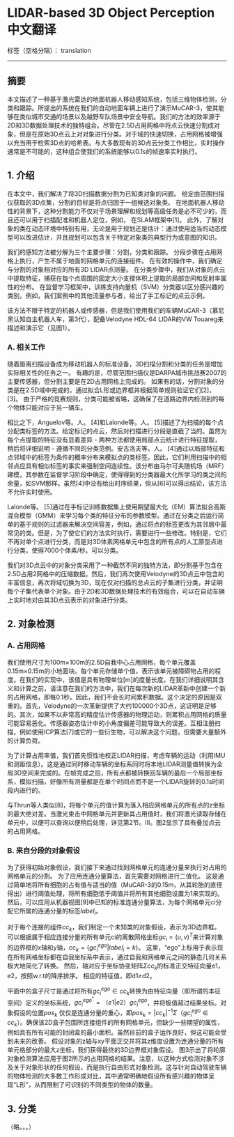 ﻿# LIDAR-based 3D Object Perception中文翻译


标签（空格分隔）： translation

---

## 摘要

本文描述了一种基于激光雷达的地面机器人移动感知系统，包括三维物体检测，分类和跟踪。所提出的系统在我们的自动地面车辆上进行了演示MuCAR-3，使其能够在类似城市交通的场景以及越野车队场景中安全导航。我们的方法的效率源于2D和3D数据处理技术的独特组合。尽管在2.5D占用网格中将点云快速分割成对象，但是在原始3D点云上对对象进行分类。对于域的快速切换，占用网格被增强以充当用于检索3D点的哈希表。与大多数现有的3D点云分类工作相比，实时操作通常是不可能的，这种组合使我们的系统能够以0.1s的帧速率实时执行。

## 1. 介绍

在本文中，我们解决了将3D扫描数据分割为已知类对象的问题。 给定由范围扫描仪获取的3D点集，分割的目标是将点归因于一组候选对象类。 在地面机器人移动性的背景下，这种分割能力不仅对于场景理解和规划等高级任务是必不可少的，而且还可以用于扫描配准和机器人定位，例如， 在SLAM框架中[1]。 此外，了解对象的类在动态环境中特别有用，无论是用于规划还是估计：通过使用适当的动态模型可以改进估计，并且规划可以包含关于特定对象类的典型行为或意图的知识。

我们的感知方法被分解为三个主要步骤：分割，分类和跟踪。 分段步骤在占用网格上执行，产生不属于地面的网格单元的连接组件。 在有效的操作中，我们确定与分割的对象相对应的所有3D LIDAR点测量。 在分类步骤中，我们从对象的点云中提取特征，捕获在每个点周围的固定大小支撑体积上提取的局部空间和反射率属性的分布。 在监督学习框架中，训练支持向量机（SVM）分类器以区分感兴趣的类别，例如，我们案例中的其他流量参与者，给出了手工标记的点云示例。

该方法不限于特定的机器人或传感器，但是我们使用我们的车辆MuCAR-3（慕尼黑认知自主机器人车，第3代），配备Velodyne HDL-64 LIDAR的VW Touareg来描述和演示它（见图1）。

### A. 相关工作

随着距离扫描设备成为移动机器人的标准设备，3D扫描分割和分类的任务是增加实际相关性的任务之一。
有趣的是，尽管范围扫描仪是DARPA城市挑战赛2007的主要传感器，但分割主要是在2D占用网格上完成的。 如果有的话，分割对象的分类是在2.5D域中完成的，通过拟合L形或边界框并根据简单规则验证它们[2]，[3]。 由于严格的竞赛规则，分类可能被省略，这确保了在道路边界内检测到的每个物体只能对应于另一辆车。

相比之下，Anguelov等。人。 [4]和Lalonde等。人。 [5]描述了为扫描的每个点分配类标签的方法。给定标记的点云，然后对扫描进行分段是直截了当的。虽然为每个点提取的特征没有显着差异 - 两种方法都使用局部点云统计进行特征提取，稍后将详细说明 - 遵循不同的分类范例。安古洛夫等。人。 [4]通过以局部特征和点邻域中的标签为条件的概率分布来模拟点的类标签。因此，它们利用扫描中的相邻点应具有相似标签的事实来强制空间连续性。该分布由马尔可夫随机场（MRF）建模，其参数在监督学习阶段中确定，使得得到的分类器最大化所学习的类之间的余量，如SVM那样。虽然[4]中没有给出时序结果，但从[6]可以得出结论，该方法不允许实时使用。

Lalonde等。 [5]通过在手标记训练数据集上使用期望最大化（EM）算法拟合高斯混合模型（GMM）来学习每个类的特征分布的参数模型。通过在分类之后运行简单的基于规则的过滤器来解决空间容差，例如，通过将点的标签更改为其邻居中最常见的类。但是，为了使它们的方法实时执行，需要进行一些修改。特别是，它们不再对单个点进行分类，而是对3D体素网格单元中包含的所有点的人工原型点进行分类，使得7000个体素/秒。可以分类。

我们对3D点云中的对象分类采用了一种截然不同的独特方法，即分割基于包含在2.5D占用2网格中的压缩数据。然后，我们再次使用Velodyne的3D点云中包含的丰富信息，再次将域切换为3D，现在仅对扫描的总点云的子集进行分类，并证明每个子集代表单个对象。由于2D和3D数据处理技术的有效组合，可以在自动车辆上实时地对由其3D点云表示的对象进行分类。

## 2. 对象检测

### A. 占用网格

我们使用尺寸为100m×100m的2.5D自我中心占用网格，每个单元覆盖0.15m×0.15m的小地面块。每个单元存储单个值，表示该单元被障碍物占用的程度。在我们的实现中，该值是具有物理单位[m]的度量长度。在我们详细说明其含义和计算之前，请注意在我们的方法中，我们在每次新的LIDAR革新中创建一个新的占用网格，即每0.1秒。因此，我们不会长时间累积数据。这个决定的原因是双重的。首先，Velodyne的一次革新提供了大约100000个3D点，这证明是足够的。其次，如果不以非常高的精度估计传感器的物理运动，则累积占用网格的质量可能容易恶化。传感器姿态估计中的小角度偏差可能导致大的误差。互相注册扫描，例如使用ICP算法[7]或它的一些衍生物，可以解决这个问题，但需要大量额外的计算负荷。

为了计算占用率值，我们首先惯性地校正LIDAR扫描，考虑车辆的运动（利用IMU和测距信息）。这是通过同时移动车辆的坐标系同时将本地LIDAR测量值转换为全局3D空间来完成的。在帧完成之后，所有点都被转换回车辆的最后一个局部坐标系，模拟扫描，好像所有测量都是在单个时间点而不是一个LIDAR旋转的0.1s时间段内进行的。

与Thrun等人类似[8]，将每个单元的值计算为落入相应网格单元的所有点的z坐标的最大绝对差。当激光束击中网格单元并更新其占用值时，我们将激光读取存储在单元中，以便可以查询以便稍后处理，详见第2节。III。图2显示了具有叠加点云的占用网格。

### B. 来自分段的对象假设

为了获得初始对象假设，我们接下来通过找到网格单元的连通分量来执行对占用的网格单元的分割。 为了应用连通分量算法，首先需要对网格进行二值化。 这是通过简单地将所有细胞的占有值与适当的值（MuCAR-3的0.15m，从其轮胎的直径得出）进行阈值处理，将所有细胞低于阈值并将所有其他细胞设置为1来实现的。 然后，可以应用从机器视图[9]中已知的标准连通分量算法，为每个网格单元ci分配它所属的连通分量的标签$label_i$。

对于每个连接的组件$cc_k$，我们制定一个未知类的对象假设，表示为3D边界框。 可以根据属于相应连接分量的所有单元ci的离散网格坐标$gc_i=(u, v)^T$来计算对象的边界框的x轴和y轴，$cc_k=\{{gc_i^{ego}|label_i = k}\}$。
这里，“ego”上标用于表示现在所有网格坐标都在自我坐标系中表示，通过自我和网格单元之间的静态几何关系极大地简化了转换。 然后，轴对应于坐标协变矩阵$Σcc_k$的标准正交特征向量e1，e2，按照w.r.t的降序排序。 相应的特征值，即d1≥d2。

平面中的盒子尺寸是通过将所有$gc_i^{ego}∈cc_k$转换为由特征向量（即所谓的本征空间）定义的坐标系统，$gc_i^{ego^*} =（e1 | e2）gc_i^{ego}$，并将极值超过结果坐标。对象假设的位置$pos_k$ 仅仅是连通分量的重心，即$pos_k = | cc_k |^{-1}Σ（gc_i^{ego}∈cc_k）$。确保该2D盒子包围所连接组件的所有网格单元，但缺少一些期望的属性，例如具有所有可能的封闭盒的最小面积。虽然目前的盒子运作良好，但这可能会受到未来的改善。
假设对象的z轴与xy平面正交并将其z维度设置为连通分量的所有单元格部分的最大z坐标，我们获得最终的3D边界框对象假设。
图3示出了将轮廓对象检测算法应用于图2所示的占用网格的结果。注意，以这种方式检测对象不涉及关于对象形状的任何假设，而是执行自由形式对象检测。这与针对自动驾驶车辆的物体检测的大多数工作形成对比，其中通常明确地假设所有感兴趣的物体呈现“L形”，从而限制了可识别的不同类型的物体的数量。

## 3. 分类

（略。。。）



